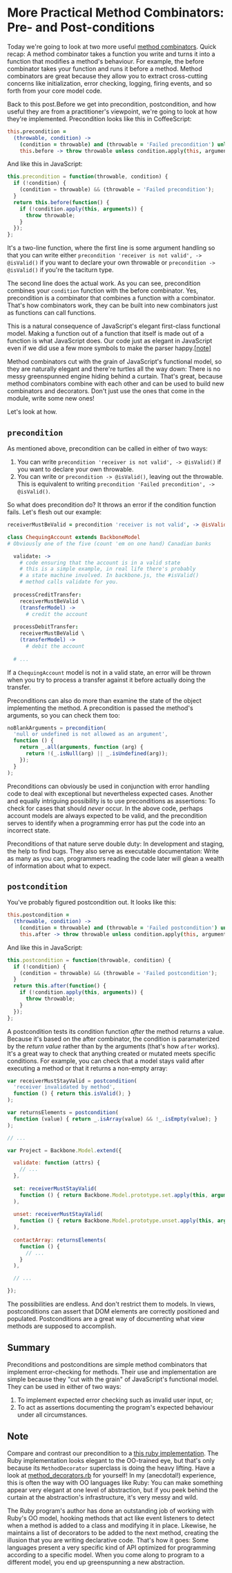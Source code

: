 More Practical Method Combinators: Pre- and Post-conditions
===========================================================

Today we're going to look at two more useful [method combinators]. Quick recap: A method combinator takes a function you write and turns it into a function that modifies a method's behaviour. For example, the before combinator takes your function and runs it before a method. Method combinators are great because they allow you to extract cross-cutting concerns like initialization, error checking, logging, firing events, and so forth from your core model code.

Back to this post.Before we get into precondition, postcondition, and how useful they are from a practitioner's viewpoint, we're going to look at how they're implemented. Precondition looks like this in CoffeeScript:

[method combinators]: https://github.com/raganwald/method-combinators

```coffeescript
this.precondition =
  (throwable, condition) ->
    (condition = throwable) and (throwable = 'Failed precondition') unless condition
    this.before -> throw throwable unless condition.apply(this, arguments)
```

And like this in JavaScript:

```javascript
this.precondition = function(throwable, condition) {
  if (!condition) {
    (condition = throwable) && (throwable = 'Failed precondition');
  }
  return this.before(function() {
    if (!condition.apply(this, arguments)) {
      throw throwable;
    }
  });
};
```

It's a two-line function, where the first line is some argument handling so that you can write either `precondition 'receiver is not valid', -> @isValid()` if you want to declare your own throwable or `precondition -> @isValid()` if you're the taciturn type.

The second line does the actual work. As you can see, precondition combines your `condition` function with the before combinator. Yes, precondition is a combinator that combines a function with a combinator. That's how combinators work, they can be built into new combinators just as functions can call functions.

This is a natural consequence of JavaScript's elegant first-class functional model. Making a function out of a function that itself is made out of a function is what JavaScript does. Our code just as elegant in JavaScript even if we did use a few more symbols to make the parser happy.[[note]] 

[note]: https://github.com/raganwald/homoiconic/blob/master/2012/09/precondition-and-postcondition.md#note

Method combinators cut with the grain of JavaScript's functional model, so they are naturally elegant and there're turtles all the way down: There is no messy greenspunned engine hiding behind a curtain. That's great, because method combinators combine with each other and can be used to build new combinators and decorators. Don't just use the ones that come in the module, write some new ones!

Let's look at how.

`precondition`
--------------

As mentioned above, precondition can be called in either of two ways:

1. You can write `precondition 'receiver is not valid', -> @isValid()` if you want to declare your own throwable.
2. You can write or `precondition -> @isValid()`, leaving out the throwable. This is equivalent to writing `precondition 'Failed precondition', -> @isValid()`.

So what does precondition do? It throws an error if the condition function fails. Let's flesh out our example:

```coffeescript
receiverMustBeValid = precondition 'receiver is not valid', -> @isValid()

class ChequingAccount extends BackboneModel 
# Obviously one of the five (count 'em on one hand) Canadian banks

  validate: ->
    # code ensuring that the account is in a valid state
    # this is a simple example, in real life there's probably
    # a state machine involved. In backbone.js, the #isValid()
    # method calls validate for you.
    
  processCreditTransfer:
    receiverMustBeValid \
    (transferModel) ->
      # credit the account
  
  processDebitTransfer:
    receiverMustBeValid \
    (transferModel) ->
      # debit the account
      
  # ...
```

If a `ChequingAccount` model is not in a valid state, an error will be thrown when you try to process a transfer against it before actually doing the transfer.

Preconditions can also do more than examine the state of the object implementing the method. A precondition is passed the method's arguments, so you can check them too:

```javascript
noBlankArguments = precondition(
  'null or undefined is not allowed as an argument',
  function () { 
    return _.all(arguments, function (arg) {
      return !(_.isNull(arg) || _.isUndefined(arg));
    });
  }
);
```

Preconditions can obviously be used in conjunction with error handling code to deal with exceptional but nevertheless expected cases. Another and equally intriguing possibility is to use preconditions as assertions: To check for cases that should *never* occur. In the above code, perhaps account models are always expected to be valid, and the precondition serves to identify when a programming error has put the code into an incorrect state.

Preconditions of that nature serve double duty: In development and staging, the help to find bugs. They also serve as executable documentation: Write as many as you can, programmers reading the code later will glean a wealth of information about what to expect.

`postcondition`
---------------

You've probably figured postcondition out. It looks like this:

```coffeescript
this.postcondition =
  (throwable, condition) ->
    (condition = throwable) and (throwable = 'Failed postcondition') unless condition
    this.after -> throw throwable unless condition.apply(this, arguments)
```

And like this in JavaScript:

```javascript
this.postcondition = function(throwable, condition) {
  if (!condition) {
    (condition = throwable) && (throwable = 'Failed postcondition');
  }
  return this.after(function() {
    if (!condition.apply(this, arguments)) {
      throw throwable;
    }
  });
};
```

A postcondition tests its condition function *after* the method returns a value. Because it's based on the after combinator, the condition is paramaterized by the *return value* rather than by the arguments (that's how `after` works). It's a great way to check that anything created or mutated meets specific conditions. For example, you can check that a model stays valid after executing a method or that it returns a non-empty array:

```javascript
var receiverMustStayValid = postcondition(
  'receiver invalidated by method',
  function () { return this.isValid(); }
);

var returnsElements = postcondition(
  function (value) { return _.isArray(value) && !_.isEmpty(value); }
); 

// ...

var Project = Backbone.Model.extend({

  validate: function (attrs) {
    // ...
  },
  
  set: receiverMustStayValid(
    function () { return Backbone.Model.prototype.set.apply(this, arguments); }
  ),
  
  unset: receiverMustStayValid(
    function () { return Backbone.Model.prototype.unset.apply(this, arguments); }
  ),
  
  contactArray: returnsElements(
    function () {
      // ...
    }
  ),

  // ...

});
```

The possibilities are endless. And don't restrict them to models. In views, postconditions can assert that DOM elements are correctly positioned and populated. Postconditions are a great way of documenting what view methods are supposed to accomplish.

Summary
-------

Preconditions and postconditions are simple method combinators that implement error-checking for methods. Their use and implementation are simple because they "cut with the grain" of JavaScript's functional model. They can be used in either of two ways:

1. To implement expected error checking such as invalid user input, or;
2. To act as assertions documenting the program's expected behaviour under all circumstances.

Note
----

Compare and contrast our precondition to a [this ruby implementation][pr]. The Ruby implementation looks elegant to the OO-trained eye, but that's only because its `MethodDecorator` superclass is doing the heavy lifting. Have a look at  [method_decorators.rb][mds] for yourself! In my (anecdotal!) experience, this is often the way with OO languages like Ruby: You can make something appear very elegant at one level of abstraction, but if you peek behind the curtain at the abstraction's infrastructure, it's very messy and wild.

The Ruby program's author has done an outstanding job of working with Ruby's OO model, hooking methods that act like event listeners to detect when a method is added to a class and modifying it in place. Likewise, he maintains a list of decorators to be added to the next method, creating the illusion that you are writing declarative code. That's how it goes: Some languages present a very specific kind of API optimized for programming according to a specific model. When you come along to program to a different model, you end up greenspunning a new abstraction.

[pr]: https://github.com/michaelfairley/method_decorators/blob/master/lib/method_decorators/decorators/precondition.rb "precondition.rb"
[mds]: https://github.com/michaelfairley/method_decorators/blob/master/lib/method_decorators.rb "method_decorators.rb"